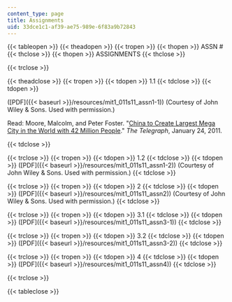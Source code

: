 ```yaml
---
content_type: page
title: Assignments
uid: 33dce1c1-af39-ae75-989e-6f83a9b72843
---
```


{{< tableopen >}}
{{< theadopen >}}
{{< tropen >}}
{{< thopen >}}
ASSN #
{{< thclose >}}
{{< thopen >}}
ASSIGNMENTS
{{< thclose >}}

{{< trclose >}}

{{< theadclose >}}
{{< tropen >}}
{{< tdopen >}}
1.1
{{< tdclose >}}
{{< tdopen >}}


([PDF]({{< baseurl >}}/resources/mit1_011s11_assn1-1)) (Courtesy of John Wiley & Sons. Used with permission.)

Read: Moore, Malcolm, and Peter Foster. "[China to Create Largest Mega City in the World with 42 Million People](http://www.telegraph.co.uk/news/worldnews/asia/china/8278315/China-to-create-largest-mega-city-in-the-world-with-42-million-people.html)." _The Telegraph_, January 24, 2011.


{{< tdclose >}}

{{< trclose >}}
{{< tropen >}}
{{< tdopen >}}
1.2
{{< tdclose >}}
{{< tdopen >}}
([PDF]({{< baseurl >}}/resources/mit1_011s11_assn1-2)) (Courtesy of John Wiley & Sons. Used with permission.)
{{< tdclose >}}

{{< trclose >}}
{{< tropen >}}
{{< tdopen >}}
2
{{< tdclose >}}
{{< tdopen >}}
([PDF]({{< baseurl >}}/resources/mit1_011s11_assn2)) (Courtesy of John Wiley & Sons. Used with permission.)
{{< tdclose >}}

{{< trclose >}}
{{< tropen >}}
{{< tdopen >}}
3.1
{{< tdclose >}}
{{< tdopen >}}
([PDF]({{< baseurl >}}/resources/mit1_011s11_assn3-1))
{{< tdclose >}}

{{< trclose >}}
{{< tropen >}}
{{< tdopen >}}
3.2
{{< tdclose >}}
{{< tdopen >}}
([PDF]({{< baseurl >}}/resources/mit1_011s11_assn3-2))
{{< tdclose >}}

{{< trclose >}}
{{< tropen >}}
{{< tdopen >}}
4
{{< tdclose >}}
{{< tdopen >}}
([PDF]({{< baseurl >}}/resources/mit1_011s11_assn4))
{{< tdclose >}}

{{< trclose >}}

{{< tableclose >}}